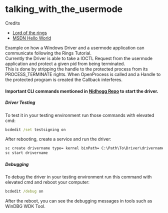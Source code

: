 # talking_with_the_usermode
Credits <br>
- [Lord of the rings](https://idov31.github.io/2022/07/14/lord-of-the-ring0-p1.html)
- [MSDN Hello World](https://learn.microsoft.com/en-us/windows-hardware/drivers/gettingstarted/writing-a-very-small-kmdf--driver)

Example on how a Windows Driver and a usermode application can communicate following the Rings Tutorial. <br>
Currently the Driver is able to take a IOCTL Request from the usermode application and protect a given pid from being terminated. <br>
This is done by stripping the handle to the protected process from its PROCESS_TERMINATE rights. When OpenProcess is called and a Handle to the protected program is created the Callback interferes.



#### Important CLI commands mentioned in [Nidhogg Repo](https://github.com/Idov31/Nidhogg) to start the driver.

##### Driver Testing

To test it in your testing environment run those commands with elevated cmd:

```cmd
bcdedit /set testsigning on
```

After rebooting, create a service and run the driver:

```cmd
sc create drivername type= kernel binPath= C:\Path\To\Driver\drivername.sys
sc start drivername
```

##### Debugging

To debug the driver in your testing environment run this command with elevated cmd and reboot your computer:

```cmd
bcdedit /debug on
```

After the reboot, you can see the debugging messages in tools such as WinDBG WDK Tool.
